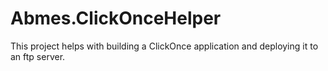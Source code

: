Abmes.ClickOnceHelper
=====================

This project helps with building a ClickOnce application and deploying it to an ftp server.
